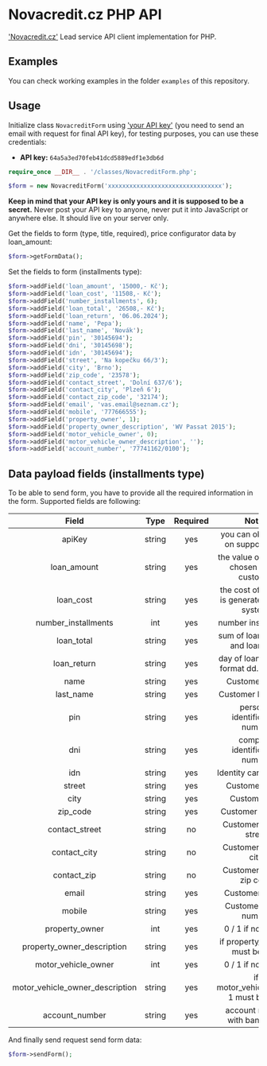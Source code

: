 Novacredit.cz PHP API
===================================

['Novacredit.cz'](https://www.novacredit.cz/) Lead service API client implementation for PHP.

Examples
--------

You can check working examples in the folder `examples` of this repository.

Usage
-----

Initialize class `NovacreditForm` using
['your API key'](mailto:martin.tuma@bestfornet.cz) (you need to send an email with request for final API key), for testing purposes, you can use these credentials:

- **API key:** `64a5a3ed70feb41dcd5889edf1e3db6d`

```php
require_once __DIR__ . '/classes/NovacreditForm.php';

$form = new NovacreditForm('xxxxxxxxxxxxxxxxxxxxxxxxxxxxxxxx');
```

**Keep in mind that your API key is only yours and it is supposed to be a secret.** Never post your API key to anyone,
never put it into JavaScript or anywhere else. It should live on your server only.

Get the fields to form (type, title, required), price configurator data by loan_amount:

```php
$form->getFormData();
```

Set the fields to form (installments type):

```php
$form->addField('loan_amount', '15000,- Kč');
$form->addField('loan_cost', '11508,- Kč');
$form->addField('number_installments', 6);
$form->addField('loan_total', '26508,- Kč');
$form->addField('loan_return', '06.06.2024');
$form->addField('name', 'Pepa');
$form->addField('last_name', 'Novák');
$form->addField('pin', '30145694');
$form->addField('dni', '30145698');
$form->addField('idn', '30145694');
$form->addField('street', 'Na kopečku 66/3');
$form->addField('city', 'Brno');
$form->addField('zip_code', '23578');
$form->addField('contact_street', 'Dolní 637/6');
$form->addField('contact_city', 'Plzeň 6');
$form->addField('contact_zip_code', '32174');
$form->addField('email', 'vas.email@seznam.cz');
$form->addField('mobile', '777666555');
$form->addField('property_owner', 1);
$form->addField('property_owner_description', 'WV Passat 2015');
$form->addField('motor_vehicle_owner', 0);
$form->addField('motor_vehicle_owner_description', '');
$form->addField('account_number', '77741162/0100');
```

Data payload fields (installments type)
-------------------

To be able to send form, you have to provide all the required information in the form.
Supported fields are following:

|              Field              |  Type  | Required |                         Notes                        |
|:-------------------------------:|:------:|:--------:|:----------------------------------------------------:|
| apiKey                          | string | yes      | you can obtain this on support email                 |
| loan_amount                     | string | yes      | the value of the loan chosen by the customer         |
| loan_cost                       | string | yes      | the cost of the loan is generated by the system.     |
| number_installments             | int    | yes      | number installments                                  |
| loan_total                      | string | yes      | sum of loan_amount and loan_cost                     |
| loan_return                     | string | yes      | day of loan return in format dd.mm.yyyy              |
| name                            | string | yes      | Customer name                                        |
| last_name                       | string | yes      | Customer last name                                   |
| pin                             | string | yes      | ​personal identification number                       |
| dni                             | string | yes      | company identification number                        |
| idn                             | string | yes      | Identity card number                                 |
| street                          | string | yes      | Customer street                                      |
| city                            | string | yes      | Customer city                                        |
| zip_code                        | string | yes      | Customer zip code                                    |
| contact_street                  | string | no       | Customer contact street                              |
| contact_city                    | string | no       | Customer contact city                                |
| contact_zip                     | string | no       | Customer contact zip code                            |
| email                           | string | yes      | Customer e-mail                                      |
| mobile                          | string | yes      | Customer phone number                                |
| property_owner                  | int    | yes      | 0 / 1 if not or yes                                  |
| property_owner_description      | string | yes      | if property_owner 1 must be filed                    |
| motor_vehicle_owner             | int    | yes      | 0 / 1 if not or yes                                  |
| motor_vehicle_owner_description | string | yes      | if motor_vehicle_owner 1 must be filed               |
| account_number                  | string | yes      | account number with bank code                        |

And finally send request send form data:

```php
$form->sendForm();
```
